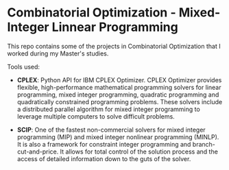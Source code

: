 # Combinatorial Optimization - Mixed-Integer Linnear Programming

This repo contains some of the projects in Combinatorial Optimization that I worked during my Master's studies.

Tools used:
- **CPLEX**: Python API for IBM CPLEX Optimizer. CPLEX Optimizer provides flexible, high-performance mathematical programming solvers for linear programming, mixed integer programming, quadratic programming and quadratically constrained programming problems. These solvers include a distributed parallel algorithm for mixed integer programming to leverage multiple computers to solve difficult problems.

- **SCIP**: One of the fastest non-commercial solvers for mixed integer programming (MIP) and mixed integer nonlinear programming (MINLP). It is also a framework for constraint integer programming and branch-cut-and-price. 
  It allows for total control of the solution process and the access of detailed information down to the guts of the solver.
  

